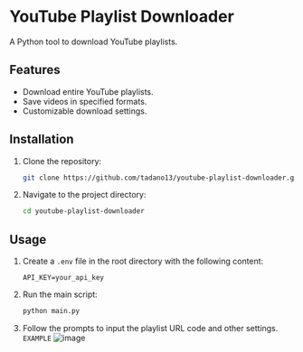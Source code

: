 # YouTube Playlist Downloader

A Python tool to download YouTube playlists.

## Features

- Download entire YouTube playlists.
- Save videos in specified formats.
- Customizable download settings.

## Installation

1. Clone the repository:
   ```bash
   git clone https://github.com/tadano13/youtube-playlist-downloader.git
   ```
2. Navigate to the project directory:
   ```bash
   cd youtube-playlist-downloader
   ```
## Usage

1. Create a `.env` file in the root directory with the following content:
   ```env
   API_KEY=your_api_key
   ```
2. Run the main script:
   ```bash
   python main.py
   ```
3. Follow the prompts to input the playlist URL code and other settings.<br>
   `EXAMPLE`
   ![image](https://github.com/user-attachments/assets/b2881fe9-2c78-4ca2-b558-3ed25ab5ada1)
   



 
